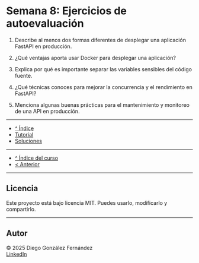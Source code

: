 # Semana 8: Ejercicios de autoevaluación

1. Describe al menos dos formas diferentes de desplegar una aplicación FastAPI en producción.

2. ¿Qué ventajas aporta usar Docker para desplegar una aplicación?

3. Explica por qué es importante separar las variables sensibles del código fuente.

4. ¿Qué técnicas conoces para mejorar la concurrencia y el rendimiento en FastAPI?

5. Menciona algunas buenas prácticas para el mantenimiento y monitoreo de una API en producción.

---

- [^ Índice](./readme.md)
- [Tutorial](./tutorial.md)
- [Soluciones](./soluciones.md)

---

- [^ Índice del curso](../readme.md)
- [< Anterior](../semana07/ejercicios.md)

---

## Licencia

Este proyecto está bajo licencia MIT. Puedes usarlo, modificarlo y compartirlo.

---

## Autor

© 2025 Diego González Fernández  
[LinkedIn](https://www.linkedin.com/in/diego-gonzalez-fernandez)
